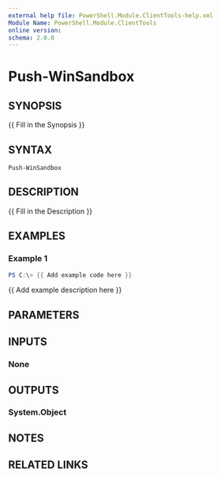 ```yaml
---
external help file: PowerShell.Module.ClientTools-help.xml
Module Name: PowerShell.Module.ClientTools
online version:
schema: 2.0.0
---
```


# Push-WinSandbox

## SYNOPSIS
{{ Fill in the Synopsis }}

## SYNTAX

```
Push-WinSandbox
```

## DESCRIPTION
{{ Fill in the Description }}

## EXAMPLES

### Example 1
```powershell
PS C:\> {{ Add example code here }}
```

{{ Add example description here }}

## PARAMETERS

## INPUTS

### None

## OUTPUTS

### System.Object
## NOTES

## RELATED LINKS
